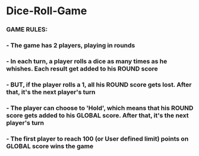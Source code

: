 # Dice-Roll-Game

### GAME RULES:
### - The game has 2 players, playing in rounds
### - In each turn, a player rolls a dice as many times as he whishes. Each result get added to his ROUND score
### - BUT, if the player rolls a 1, all his ROUND score gets lost. After that, it's the next player's turn
### - The player can choose to 'Hold', which means that his ROUND score gets added to his GLOBAL score. After that, it's the next player's turn
### - The first player to reach 100 (or User defined limit) points on GLOBAL score wins the game
